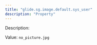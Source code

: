 ```yaml
---
title: "glide.sg.image.default.sys_user"
description: "Property"
---
```


Description: 

Value: `no_picture.jpg`